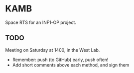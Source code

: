 KAMB
====

Space RTS for an INF1-OP project.



TODO
----

Meeting on Saturday at 1400, in the West Lab.

* Remember: push (to GitHub) early, push often!
* Add short comments above each method, and sign them

